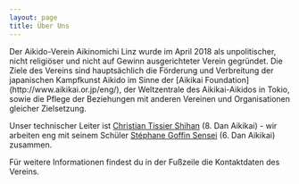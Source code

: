 ```yaml
---
layout: page
title: Über Uns
---
```


<div class="container block" markdown="1">
Der Aikido-Verein Aikinomichi Linz wurde im April 2018 als unpolitischer, nicht religiöser und nicht auf Gewinn ausgerichteter Verein gegründet. Die Ziele des Vereins sind hauptsächlich die Förderung und Verbreitung der japanischen Kampfkunst Aikido im Sinne der [Aikikai Foundation](http://www.aikikai.or.jp/eng/), der Weltzentrale des Aikikai-Aikidos in Tokio, sowie die Pflege der Beziehungen mit anderen Vereinen und Organisationen gleicher Zielsetzung.   

Unser technischer Leiter ist [Christian Tissier Shihan](http://www.christiantissier.com) (8. Dan Aikikai) - wir arbeiten eng mit seinem Schüler [Stéphane Goffin Sensei](http://www.stephanegoffin.com) (6. Dan Aikikai) zusammen.

Für weitere Informationen findest du in der Fußzeile die Kontaktdaten des Vereins.
</div>